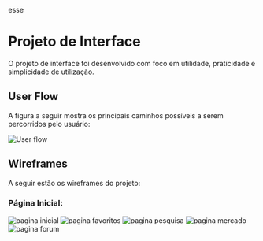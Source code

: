esse

# Projeto de Interface

O projeto de interface foi desenvolvido com foco em utilidade, praticidade e simplicidade de utilização.


<!--
<span style="color:red">Pré-requisitos: <a href="2-Especificação.md"> Documentação de Especificação</a></span>

> Apresente as principais a interface da plataforma. Discuta como ela
> foi elaborada de forma a atender os requisitos funcionais, não
> funcionais e histórias de usuário abordados nas [Especificações do
> Projeto](2-Especificação.md).
-->
## User Flow

A figura a seguir mostra os principais caminhos possíveis a serem percorridos pelo usuário:

![User flow](https://user-images.githubusercontent.com/90793478/134994770-11d0a25a-c1c4-4895-aa60-f5c7a440f266.png)

<!--
![Exemplo de UserFlow](images/userflow.jpg)

> Fluxo de usuário (User Flow) é uma técnica que permite ao desenvolvedor
> mapear todo fluxo de telas do site ou app. Essa técnica funciona
> para alinhar os caminhos e as possíveis ações que o usuário pode
> fazer junto com os membros de sua equipe.
>
> **Links Úteis**:
> - [User Flow: O Quê É e Como Fazer?](https://medium.com/7bits/fluxo-de-usu%C3%A1rio-user-flow-o-que-%C3%A9-como-fazer-79d965872534)
> - [User Flow vs Site Maps](http://designr.com.br/sitemap-e-user-flow-quais-as-diferencas-e-quando-usar-cada-um/)

-->
## Wireframes

A seguir estão os wireframes do projeto:

### Página Inicial:
![pagina inicial](https://user-images.githubusercontent.com/90793478/134994944-2ec44c33-d4ef-4504-8554-9ce5536081d2.png)
![pagina favoritos](https://user-images.githubusercontent.com/90793478/134994961-b0c33704-e041-4601-b078-03234f638bd4.png)
![pagina pesquisa](https://user-images.githubusercontent.com/90793478/134994971-8fe4c1cb-d9f0-4090-9f7d-920c5acfada1.png)
![pagina mercado](https://user-images.githubusercontent.com/90793478/134994977-88caae16-e063-43ab-8423-b98c0e5651b3.png)
![pagina forum](https://user-images.githubusercontent.com/90793478/134994988-05189787-acfe-45f2-aba2-2014b4b29a73.png)

<!--
![Exemplo de Wireframe](images/wireframe-example.png)

> São protótipos usados em design de interface para sugerir a
> estrutura de um site web e seu relacionamentos entre suas
> páginas. Um wireframe web é uma ilustração semelhante do
> layout de elementos fundamentais na interface.
> 
> **Links Úteis**:
> - [Ferramentas de Wireframes](https://rockcontent.com/blog/wireframes/)
> - [MarvelApp](https://marvelapp.com/developers/documentation/tutorials/)
-->
